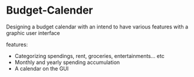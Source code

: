 # Budget-Calender
Designing a budget calendar with an intend to have various features with a graphic user interface 

features:
- Categorizing spendings, rent, groceries, entertainments... etc
- Monthly and yearly spending accumulation 
- A calendar on the GUI
